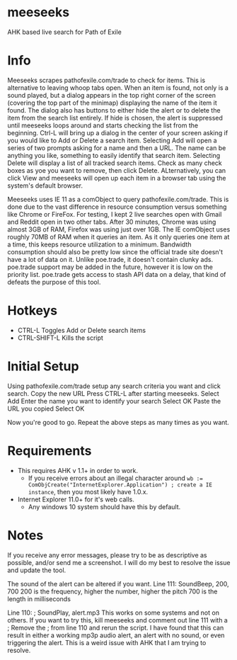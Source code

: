 # meeseeks
AHK based live search for Path of Exile

# Info
Meeseeks scrapes pathofexile.com/trade to check for items. This is alternative to leaving whoop tabs open. 
When an item is found, not only is a sound played, but a dialog appears in the top right corner of the screen (covering the top part of the minimap) displaying the name of the item it found. The dialog also has buttons to either hide the alert or to delete the item from the search list entirely. If hide is chosen, the alert is suppressed until meeseeks loops around and starts checking the list from the beginning. Ctrl-L will bring up a dialog in the center of your screen asking if you would like to Add or Delete a search item. Selecting Add will open a series of two prompts asking for a name and then a URL. The name can be anything you like, something to easily identify that search item. Selecting Delete will display a list of all tracked search items. Check as many check boxes as yoe you want to remove, then click Delete. ALternatively, you can click View and meeseeks will open up each item in a browser tab using the system's default browser.

Meeseeks uses IE 11 as a comObject to query pathofexile.com/trade. This is done due to the vast difference in resource consumption versus something like Chrome or FireFox. For testing, I kept 2 live searches open with Gmail and Reddit open in two other tabs. After 30 minutes, Chrome was using almost 3GB of RAM, Firefox was using just over 1GB. The IE comObject uses roughly 70MB of RAM when it queries an item. As it only queries one item at a time, this keeps resource utilization to a minimum. Bandwidth consumption should also be pretty low since the official trade site doesn't have a lot of data on it. Unlike poe.trade, it doesn't contain clunky ads. poe.trade support may be added in the future, however it is low on the priority list. poe.trade gets access to stash API data on a delay, that kind of defeats the purpose of this tool.

# Hotkeys
* CTRL-L Toggles Add or Delete search items
* CTRL-SHIFT-L Kills the script

# Initial Setup
Using pathofexile.com/trade setup any search criteria you want and click search.
Copy the new URL
Press CTRL-L after starting meeseeks. 
Select Add
Enter the name you want to identify your search
Select OK
Paste the URL you copied
Select OK

Now you're good to go. Repeat the above steps as many times as you want. 

# Requirements
* This requires AHK v 1.1+ in order to work. 
  * If you receive errors about an illegal character around `wb := ComObjCreate("InternetExplorer.Application") ; create a IE instance`, then you most likely have 1.0.x. 
* Internet Explorer 11.0+ for it's web calls.
  * Any windows 10 system should have this by default.
  
# Notes
If you receive any error messages, please try to be as descriptive as possible, and/or send me a screenshot. I will do my best to resolve the issue and update the tool.

The sound of the alert can be altered if you want.
Line 111: SoundBeep, 200, 700
200 is the frequency, higher the number, higher the pitch
700 is the length in milliseconds

Line 110: ; SoundPlay, alert.mp3
This works on some systems and not on others. If you want to try this, kill meeseeks and comment out line 111 with a ;
Remove the ; from line 110 and rerun the script. I have found that this can result in either a working mp3p audio alert, an alert with no sound, or even triggering the alert. This is a weird issue with AHK that I am trying to resolve.
